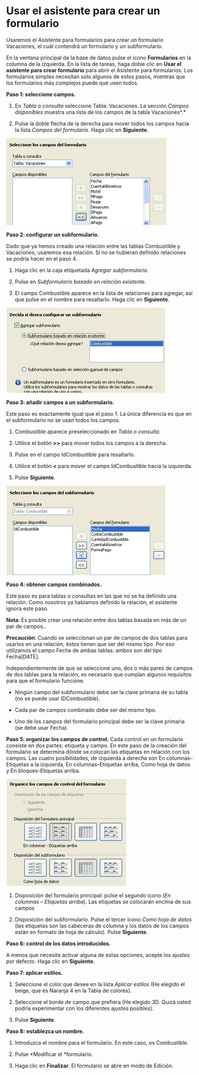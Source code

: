 
# Usar el asistente para crear un formulario

Usaremos el Asistente para formularios para crear un formulario Vacaciones, el cuál contendrá un formulario y un subformulario.

En la ventana principal de la base de datos pulse el icono **Formularios** en la columna de la izquierda. En la lista de tareas, haga doble clic en **Usar el asistente para crear formulario** para abrir el Asistente para formularios. Los formularios simples necesitan solo algunos de estos pasos, mientras que los formularios más complejos puede que usen todos.

**Paso 1: seleccione campos.**

1. En *Tabla o consulta* seleccione Tabla: Vacaciones. La sección *Campos disponibles* muestra una lista de los campos de la tabla Vacaciones*.*

2. Pulse la doble flecha de la derecha para mover todos los campos hacia la lista *Campos del formulario*. Haga clic en **Siguiente.**

![](https://raw.githubusercontent.com/catedu/libreOffice-la-suite-ofimatica-libre/master/img/AistenteForm.png)

**Paso 2: configurar un subformulario.**

Dado que ya hemos creado una relación entre las tablas Combustible y Vacaciones, usaremos esa relación. Si no se hubieran definido relaciones se podría hacer en el paso 4.

1. Haga clic en la caja etiquetada *Agregar subformulario.*

2. Pulse en *Subformulario basado en relación existente.*

3. El campo Combustible aparece en la lista de relaciones para agregar, así que pulse en el nombre para resaltarlo. Haga clic en **Siguiente**.

![](https://raw.githubusercontent.com/catedu/libreOffice-la-suite-ofimatica-libre/master/img/SubForm.png)

**Paso 3: añadir campos a un subformulario.**

Este paso es exactamente igual que el paso 1. La única diferencia es que en el subformulario no se usan todos los campos.

1. Combustible aparece preseleccionado en *Tabla o consulta.*

2. Utilice el botón **&gt;&gt;** para mover todos los campos a la derecha.

3. Pulse en el campo IdCombustible para resaltarlo.

4. Utilice el botón **&lt;** para mover el campo IdCombustible hacia la izquierda.

5. Pulse **Siguiente**.

![](https://raw.githubusercontent.com/catedu/libreOffice-la-suite-ofimatica-libre/master/img/SubForm1.png)

**Paso 4: obtener campos combinados.**

Este paso es para tablas o consultas en las que no se ha definido una relación. Como nosotros ya habíamos definido la relación, el asistente ignora este paso.

**Nota**: Es posible crear una relación entre dos tablas basada en más de un par de campos..

**Precaución**: Cuando se seleccionan un par de campos de dos tablas para usarlos en una relación, éstos tienen que ser del mismo tipo. Por eso utilizamos el campo Fecha de ambas tablas: ambos son del tipo Fecha[DATE].

Independientemente de que se seleccione uno, dos o más pares de campos de dos tablas para la relación, es necesario que cumplan algunos requisitos para que el formulario funcione. 

- Ningún campo del subformulario debe ser la clave primaria de su tabla (no se puede usar IDCombustible).

- Cada par de campos combinado debe ser del mismo tipo.
 
- Uno de los campos del formulario principal debe ser la clave primaria (se debe usar Fecha).

**Paso 5: organizar los campos de control.**
Cada control en un formulario consiste en dos partes: etiqueta y campo. En este paso de la creación del formulario se determina dónde se colocan las etiquetas en relación con los campos. Las cuatro posibilidades, de izquierda a derecha son En columnas–Etiquetas a la izquierda, En columnas–Etiquetas arriba, Como hoja de datos y En bloques-Etiquetas arriba.

![](https://raw.githubusercontent.com/catedu/libreOffice-la-suite-ofimatica-libre/master/img/FormySubform.png)

1. Disposición del formulario principal: pulse el segundo icono (*En columnas – Etiquetas arriba*). Las etiquetas se colocarán encima de sus campos

2. Disposición del subformulario. Pulse el tercer icono *Como hoja de datos* (las etiquetas son las cabeceras de columna y los datos de los campos están en formato de hoja de cálculo). Pulse **Siguiente**.

**Paso 6: control de los datos introducidos.**

A menos que necesite activar alguna de estas opciones, acepte los ajustes por defecto. Haga clic en **Siguiente**.

**Paso 7: aplicar estilos.**

1. Seleccione el color que desee en la lista *Aplicar estilos* (He elegido el beige, que es Naranja 4 en la Tabla de colores).

2. Seleccione el borde de campo que prefiera (He elegido 3D. Quizá usted podría experimentar con los diferentes ajustes posibles).

3. Pulse **Siguiente**.

**Paso 8:** **establezca un nombre.**

1. Introduzca el nombre para el formulario. En este caso, es Combustible.

2. Pulse *Modificar el *formulario.

3. Haga clic en **Finalizar**. El formulario se abre en modo de Edición.

